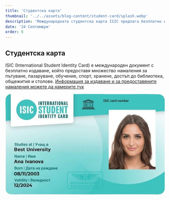 ```yaml
---
title: 'Студентска карта'
thumbnail: '../../assets/blog-content/student-card/splash.webp'
description: 'Международната студентска карта ISIC предлага безплатно издаване и множество отстъпки за студенти - транспорт, храна, обучение и други услуги.'
date: '24 Септември'
order: 6
---
```


## Студентска карта

ISIC (International Student Identity Card) е международен документ с безплатно издаване, който предоставя множество намаления за пътуване, пазаруване, обучение, спорт, хранене, достъп до библиотека, общежития и столове.
[Информация за издаване и за предоставяните намаления можете да намерите тук](https://isic.bg)

![](../../assets/blog-content/student-card/01.png)
